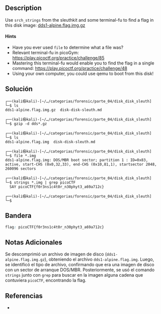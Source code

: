 ## Description

Use `srch_strings` from the sleuthkit and some terminal-fu to find a flag in this disk image: [dds1-alpine.flag.img.gz](https://mercury.picoctf.net/static/a734f18939e0aaea9d27bc7a243a0ed0/dds1-alpine.flag.img.gz)
#### Hints
- Have you ever used `file` to determine what a file was?
- Relevant terminal-fu in picoGym: https://play.picoctf.org/practice/challenge/85
- Mastering this terminal-fu would enable you to find the flag in a single command: https://play.picoctf.org/practice/challenge/48
- Using your own computer, you could use qemu to boot from this disk!
## Solución

```shell
┌──(kali㉿kali)-[~/…/categorias/forensic/parte_04/disk_disk_sleuth]
└─$ ls
dds1-alpine.flag.img.gz  disk-disk-sleuth.md
                                                                                          
┌──(kali㉿kali)-[~/…/categorias/forensic/parte_04/disk_disk_sleuth]
└─$ gzip -d dds*.gz             
                                                                                          
┌──(kali㉿kali)-[~/…/categorias/forensic/parte_04/disk_disk_sleuth]
└─$ ls
dds1-alpine.flag.img  disk-disk-sleuth.md
                                                                                          
┌──(kali㉿kali)-[~/…/categorias/forensic/parte_04/disk_disk_sleuth]
└─$ file *.img                  
dds1-alpine.flag.img: DOS/MBR boot sector; partition 1 : ID=0x83, active, start-CHS (0x0,32,33), end-CHS (0x10,81,1), startsector 2048, 260096 sectors
                                                                                          
┌──(kali㉿kali)-[~/…/categorias/forensic/parte_04/disk_disk_sleuth]
└─$ strings *.img | grep picoCTF
  SAY picoCTF{f0r3ns1c4t0r_n30phyt3_a69a712c}
                                                                                          
┌──(kali㉿kali)-[~/…/categorias/forensic/parte_04/disk_disk_sleuth]
└─$ 
```

## Bandera
```css
flag: picoCTF{f0r3ns1c4t0r_n30phyt3_a69a712c}
```
## Notas Adicionales
Se descomprimió un archivo de imagen de disco (`dds1-alpine.flag.img.gz`), obteniendo el archivo `dds1-alpine.flag.img`. Luego, se identificó el tipo de archivo, confirmando que era una imagen de disco con un sector de arranque DOS/MBR. Posteriormente, se usó el comando `strings` junto con `grep` para buscar en la imagen alguna cadena que contuviera `picoCTF`, encontrando la flag.

## Referencias
- 
